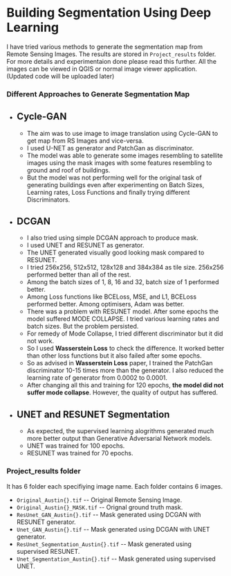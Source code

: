 # Building Segmentation Using Deep Learning

I have tried various methods to generate the segmentation map from Remote Sensing Images. The results are stored in `Project_results` folder. For more details and experimentaion done please read this further. All the images can be viewed in QGIS or normal image viewer application.  (Updated code will be uploaded later)

### Different Approaches to Generate Segmentation Map

* ## Cycle-GAN
    * The aim was to use image to image translation using Cycle-GAN to get map from RS Images and vice-versa. 
    * I used U-NET as generator and PatchGan as discriminator.
    * The model was able to generate some images resembling to satellite images using the mask images with some features resembling to ground and roof of buildings. 
    * But the model was not performing well for the original task of generating buildings even after experimenting on Batch Sizes, Learning rates, Loss Functions and finally trying different Discriminators. 
     
    
* ## DCGAN
    * I also tried using simple DCGAN approach to produce mask. 
    * I used UNET and RESUNET as generator. 
    * The UNET generated visually good looking mask compared to RESUNET. 
    * I tried 256x256, 512x512, 128x128 and 384x384 as tile size. 256x256 performed better than all of the rest. 
    * Among the batch sizes of 1, 8, 16 and 32, batch size of 1 performed better.
    * Among Loss functions like BCELoss, MSE, and L1, BCELoss performed better. Among optimisers, Adam was better. 
    * There was a problem with RESUNET model. After some epochs the model suffered MODE COLLAPSE. I tried various learning rates and batch sizes. But the problem persisted. 
    * For remedy of Mode Collapse, I tried different discriminator but it did not work. 
    * So I used __Wasserstein Loss__ to check the difference. It worked better than other loss functions but it also failed after some epochs. 
    * So as advised in __Wasserstein Loss__ paper, I trained the PatchGan discriminator 10-15 times more than the generator. I also reduced the learning rate of generator from 0.0002 to 0.0001.
    * After changing all this and training for 120 epochs, __the model did not suffer mode collapse__. However, the quality of output has suffered.

* ## UNET and RESUNET Segmentation
    * As expected, the supervised learning alogrithms generated much more better output than Generative Adversarial Network models.
    * UNET was trained for 100 epochs. 
    * RESUNET was trained for 70 epochs.
    


### Project_results folder

It has 6 folder each specifiying image name. Each folder contains 6 images.
* `Original_Austin{}.tif`  --  Original Remote Sensing Image.
* `Original_Austin{}_MASK.tif` -- Orignal ground truth mask.
* `ResUnet_GAN_Austin{}.tif` -- Mask generated using DCGAN with RESUNET generator.
* `Unet_GAN_Austin{}.tif` -- Mask generated using DCGAN with UNET generator.
* `ResUnet_Segmentation_Austin{}.tif` -- Mask generated using supervised RESUNET. 
* `Unet_Segmentation_Austin{}.tif` -- Mask generated using supervised UNET. 


